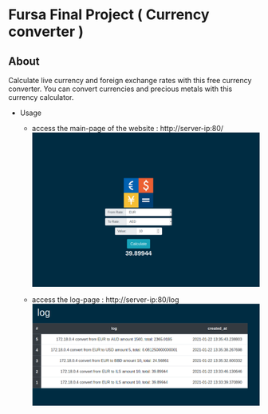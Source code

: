 # Fursa Final Project ( Currency converter )
## About 
Calculate live currency and foreign exchange rates with this free currency converter. You can convert currencies and precious metals with this currency calculator.

* Usage 
    *   access the main-page of the website : http://server-ip:80/
        ![GitHub Logo](/ScreenShots/homepage.png)

    *   access the log-page  : http://server-ip:80/log
        ![GitHub Logo](/ScreenShots/log.png)


